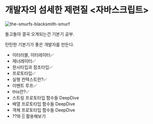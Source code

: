 # 개발자의 섬세한 제련질 <자바스크립트>
![the-smurfs-blacksmith-smurf](https://user-images.githubusercontent.com/52379503/230861099-8950c411-3c85-4f94-9307-96784aa90ecd.gif)


돌고돌아 결국 오게되는건 기본기 공부.

탄탄한 기본기가 좋은 개발자를 만든다.

- 이터러블, 이터레이터✅
- 제너레이터✅
- 원시타입과 참조타입✅
- 프로토타입✅
- 실행 컨텍스트란?✅
- 이벤트 루프✅
- this란?✅
- 스트링 프로토타입 함수들 DeepDive
- 배열 프로토타입 함수들 DeepDive
- 객체 프로토타입 함수들 DeepDive
- ??와 || 활용해보기